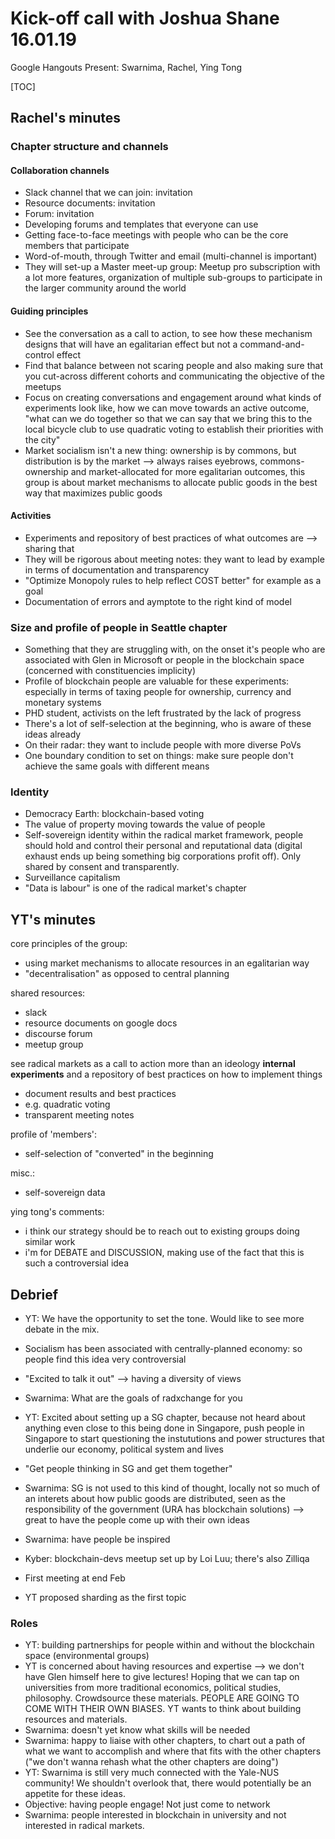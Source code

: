 # Kick-off call with Joshua Shane 16.01.19
Google Hangouts
Present: Swarnima, Rachel, Ying Tong

[TOC]

## Rachel's minutes

### Chapter structure and channels
#### Collaboration channels
- Slack channel that we can join: invitation
- Resource documents: invitation
- Forum: invitation
- Developing forums and templates that everyone can use
- Getting face-to-face meetings with people who can be the core members that participate
- Word-of-mouth, through Twitter and email (multi-channel is important)
- They will set-up a Master meet-up group: Meetup pro subscription with a lot more features, organization of multiple sub-groups to participate in the larger community around the world

#### Guiding principles
- See the conversation as a call to action, to see how these mechanism designs that will have an egalitarian effect but not a command-and-control effect
- Find that balance between not scaring people and also making sure that you cut-across different cohorts and communicating the objective of the meetups
- Focus on creating conversations and engagement around what kinds of experiments look like, how we can move towards an active outcome, "what can we do together so that we can say that we bring this to the local bicycle club to use quadratic voting to establish their priorities with the city"
- Market socialism isn't a new thing: ownership is by commons, but distribution is by the market --> always raises eyebrows, commons-ownership and market-allocated for more egalitarian outcomes, this group is about market mechanisms to allocate public goods in the best way that maximizes public goods

#### Activities
- Experiments and repository of best practices of what outcomes are --> sharing that
- They will be rigorous about meeting notes: they want to lead by example in terms of documentation and transparency 
- "Optimize Monopoly rules to help reflect COST better" for example as a goal
- Documentation of errors and aymptote to the right kind of model

### Size and profile of people in Seattle chapter
- Something that they are struggling with, on the onset it's people who are associated with Glen in Microsoft or people in the blockchain space (concerned with constituencies implicity)
- Profile of blockchain people are valuable for these experiments: especially in terms of taxing people for ownership, currency and monetary systems
- PHD student, activists on the left frustrated by the lack of progress
- There's a lot of self-selection at the beginning, who is aware of these ideas already
- On their radar: they want to include people with more diverse PoVs
- One boundary condition to set on things: make sure people don't achieve the same goals with different means


### Identity
- Democracy Earth: blockchain-based voting
- The value of property moving towards the value of people
- Self-sovereign identity within the radical market framework, people should hold and control their personal and reputational data (digital exhaust ends up being something big corporations profit off). Only shared by consent and transparently.
- Surveillance capitalism
- "Data is labour" is one of the radical market's chapter

## YT's minutes

core principles of the group:
- using market mechanisms to allocate resources in an egalitarian way
- "decentralisation" as opposed to central planning

shared resources:
- slack
- resource documents on google docs
- discourse forum
- meetup group

see radical markets as a call to action more than an ideology
**internal experiments** and a repository of best practices on how to implement things
- document results and best practices
- e.g. quadratic voting
- transparent meeting notes

profile of 'members':
- self-selection of "converted" in the beginning

misc.:
- self-sovereign data

ying tong's comments:
- i think our strategy should be to reach out to existing groups doing similar work
- i'm for DEBATE and DISCUSSION, making use of the fact that this is such a controversial idea


## Debrief
- YT: We have the opportunity to set the tone. Would like to see more debate in the mix.
- Socialism has been associated with centrally-planned economy: so people find this idea very controversial
- "Excited to talk it out" --> having a diversity of views

- Swarnima: What are the goals of radxchange for you
- YT: Excited about setting up a SG chapter, because not heard about anything even close to this being done in Singapore, push people in Singapore to start questioning the instututions and power structures that underlie our economy, political system and lives
- "Get people thinking in SG and get them together"
- Swarnima: SG is not used to this kind of thought, locally not so much of an interets about how public goods are distributed, seen as the responsibility of the government (URA has blockchain solutions) --> great to have the people come up with their own ideas
- Swarnima: have people be inspired

- Kyber: blockchain-devs meetup set up by Loi Luu; there's also Zilliqa
- First meeting at end Feb
- YT proposed sharding as the first topic

### Roles
- YT: building partnerships for people within and without the blockchain space (environmental groups)
- YT is concerned about having resources and expertise --> we don't have Glen himself here to give lectures! Hoping that we can tap on universities from more traditional economics, political studies, philosophy. Crowdsource these materials. PEOPLE ARE GOING TO COME WITH THEIR OWN BIASES. YT wants to think about building resources and materials.
- Swarnima: doesn't yet know what skills will be needed
- Swarnima: happy to liaise with other chapters, to chart out a path of what we want to accomplish and where that fits with the other chapters ("we don't wanna rehash what the other chapters are doing")
- YT: Swarnima is still very much connected with the Yale-NUS community! We shouldn't overlook that, there would potentially be an appetite for these ideas.
- Objective: having people engage! Not just come to network
- Swarnima: people interested in blockchain in university and not interested in radical markets.
